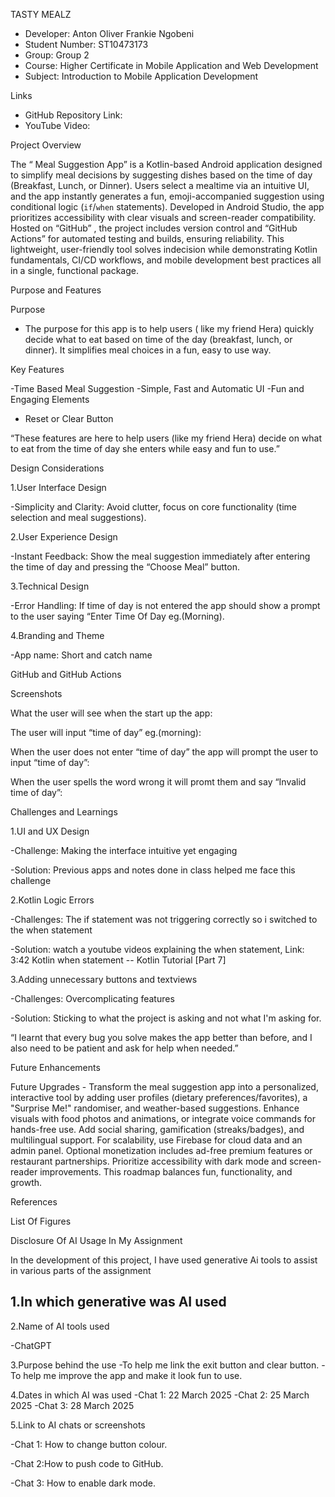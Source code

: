 TASTY MEALZ

- Developer: Anton Oliver Frankie Ngobeni
- Student Number: ST10473173
- Group: Group 2
- Course: Higher Certificate in Mobile Application and Web Development 
- Subject: Introduction to Mobile Application Development 

 Links

- GitHub Repository Link: 
- YouTube Video: 

Project Overview

The “ Meal Suggestion App” is a Kotlin-based Android application designed to simplify meal decisions by suggesting dishes based on the time of day (Breakfast, Lunch, or Dinner). Users select a mealtime via an intuitive UI, and the app instantly generates a fun, emoji-accompanied suggestion using conditional logic (`if`/`when` statements). Developed in Android Studio, the app prioritizes accessibility with clear visuals and screen-reader compatibility. Hosted on “GitHub” , the project includes version control and “GitHub Actions” for automated testing and builds, ensuring reliability. This lightweight, user-friendly tool solves indecision while demonstrating Kotlin fundamentals, CI/CD workflows, and mobile development best practices all in a single, functional package.


Purpose and Features

Purpose

 - The purpose for this app is to help users ( like my friend Hera) quickly decide what to eat based on time of the day (breakfast, lunch, or dinner). It simplifies meal choices in a fun, easy to use way.


Key Features 

-Time Based Meal Suggestion
-Simple, Fast and Automatic UI
-Fun and Engaging Elements
- Reset or Clear Button 

“These features are here to help users (like my friend Hera) decide on what to eat from the time of day she enters while easy and fun to use.”

Design Considerations

1.User Interface Design

-Simplicity and Clarity: Avoid clutter, focus on core functionality (time  selection and meal suggestions).

2.User Experience Design

-Instant Feedback: Show the meal suggestion immediately after entering the time of day and pressing the “Choose Meal” button.

3.Technical Design

-Error Handling: If time of day is not entered the app should show a prompt to the user saying “Enter Time Of Day eg.(Morning).

4.Branding and Theme

-App name: Short and catch name 


GitHub and GitHub Actions


















Screenshots

What the user will see when the start up the app:



The user will input “time of day” eg.(morning):





When the user does not enter “time of day” the app will prompt the user to input “time of day”:



When the user spells the word wrong it will promt them and say “Invalid time of day”:


Challenges and Learnings 

1.UI and UX Design

-Challenge: Making the interface intuitive yet engaging

-Solution: Previous apps and notes done in class helped me face this challenge

2.Kotlin Logic Errors

-Challenges: The if statement was not triggering correctly so i switched to the when statement 

-Solution: watch a youtube videos explaining the when statement, 
Link: 3:42 Kotlin when statement -- Kotlin Tutorial [Part 7]

3.Adding unnecessary buttons and textviews

-Challenges: Overcomplicating features 

-Solution: Sticking to what the project is asking and not what I'm asking for.

“I learnt that every bug you solve makes the app better than before, and I also need to be patient and ask for help when needed.”

Future Enhancements

Future Upgrades - Transform the meal suggestion app into a personalized, interactive tool by adding user profiles (dietary preferences/favorites), a "Surprise Me!" randomiser, and weather-based suggestions. Enhance visuals with food photos and animations, or integrate voice commands for hands-free use. Add social sharing, gamification (streaks/badges), and multilingual support. For scalability, use Firebase for cloud data and an admin panel. Optional monetization includes ad-free premium features or restaurant partnerships. Prioritize accessibility with dark mode and screen-reader improvements. This roadmap balances fun, functionality, and growth.

References 




List Of Figures

Disclosure Of AI Usage In My Assignment

In the development of this project, I have used generative Ai tools to assist in various parts of the assignment 

1.In which  generative was AI used
 -

2.Name of AI tools used

-ChatGPT

3.Purpose behind the use
-To help me link the exit button and clear button.
-To help me improve the app and make it look fun to use.
 

4.Dates in which AI was used
-Chat 1: 22 March 2025
-Chat 2: 25 March 2025
-Chat 3: 28 March 2025

5.Link to AI chats or screenshots

-Chat 1: How to change button colour.






-Chat 2:How to push code to GitHub.





-Chat 3: How to enable dark mode.




